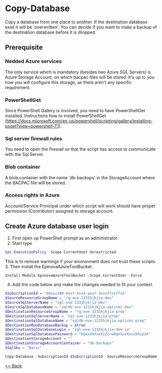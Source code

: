 # Copy-Database
Copy a database from one place to another. If the destination database exist it will be 'overwritten'. You can decide if you want to make a backup of the destination database before it is dropped.  

## Prerequisite
### Nedded Azure services
The only service which is mandatory (besides two Azure SQL Servers) is Azure Storage Account, on which bacpac files will be stored. It's up to you how you will configure this storage, as there aren't any specific requirement.  
### PowerShellGet
Since PowerShell Gallery is involved, you need to have PowerShellGet installed. Instructions how to install PowerShellGet (https://docs.microsoft.com/en-us/powershell/scripting/gallery/installing-psget?view=powershell-7.1).
### Sql server firewall rules
You need to open the firewall so that the script has access to communicate with the Sql Server.
### Blob container
A blob container with the name 'db-backups' in the StorageAccount where the BACPAC file will be stored.
### Access rights in Azure
Account/Service Prinicipal under which script will work should have proper permission (Contributor) assigned to storage account.

## Create Azure database user login
1.	First open up PowerShell prompt as an administrator.
2.	Start type 
```powershell
Set-ExecutionPolicy -Scope CurrentUser Unrestricted
```
This is to remove warnings if your environment does not trust these scripts.  
3.	Then install the EpinovaAzureToolBucket. 
```powershell
Install-Module EpinovaAzureToolBucket -Scope CurrentUser -Force
```  
4.	Add the code below and make the changes needed to fit your context.
```powershell
$SubscriptionId = "e8xxx180-9xxf-4xx4-axx7-3xxxffxx7fxx"
$SourceResourceGroupName = "rg-ove-1231hjkjia-dev"
$SourceSqlServerName = "sql-ove-1231hjkjia-dev"
$SourceSqlDatabaseName = "sqldb-ove-1231hjkjia-opticms-dev"
$DestinationResourceGroupName = "rg-ove-1231hjkjia-prep"
$DestinationSqlServerName = "sql-ove-1231hjkjia-prep"
$DestinationSqlDatabaseName = "sqldb-ove-1231hjkjia-opticms-prep"
$DestinationRunDatabaseBackup = $true
$DestinationSqlDatabaseLogin = "sql-ove-1231hjkjia-dev-sa"
$DestinationSqlDatabasePassword = "kGxxXXXxxXzZcrw9qVXxxXxxxXXcpzX"
$DestinationStorageAccount = ""
$DestinationStorageAccountContainer = "db-backups"
$SqlSku = "Basic"

Copy-Database -SubscriptionId $SubscriptionId -SourceResourceGroupName $SourceResourceGroupName -SourceSqlServerName $SourceSqlServerName -SourceSqlDatabaseName $SourceSqlDatabaseName -DestinationResourceGroupName $DestinationResourceGroupName -DestinationSqlServerName $DestinationSqlServerName -DestinationSqlDatabaseName $DestinationSqlDatabaseName -DestinationRunDatabaseBackup $DestinationRunDatabaseBackup -DestinationSqlDatabaseLogin $DestinationSqlDatabaseLogin -DestinationSqlDatabasePassword $DestinationSqlDatabasePassword -DestinationStorageAccount $DestinationStorageAccount -DestinationStorageAccountContainer $DestinationStorageAccountContainer -SqlSku $SqlSku
```

[<< Back](/README.md)